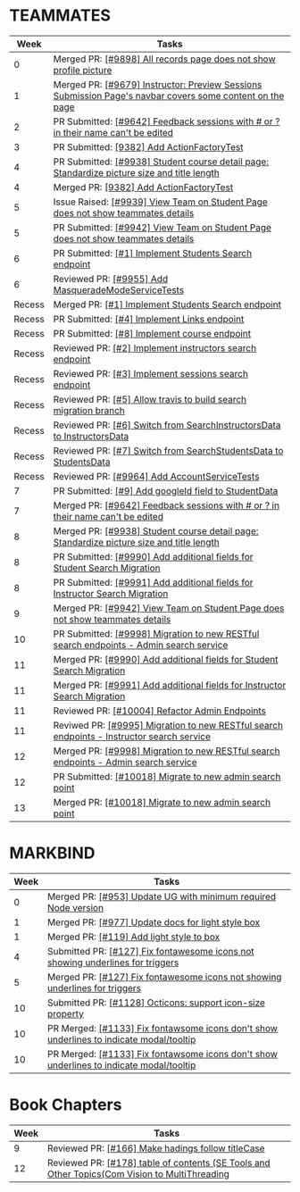 # TEAMMATES

| Week | Tasks |
| ----- | ----- |  
| 0 | Merged PR: [[#9898] All records page does not show profile picture](https://github.com/TEAMMATES/teammates/pull/9901) |
| 1 | Merged PR: [[#9679] Instructor: Preview Sessions Submission Page's navbar covers some content on the page](https://github.com/TEAMMATES/teammates/pull/9926) |
| 2 | PR Submitted: [[#9642] Feedback sessions with # or ? in their name can't be edited](https://github.com/TEAMMATES/teammates/pull/9925) |
| 3 | PR Submitted: [[9382] Add ActionFactoryTest](https://github.com/TEAMMATES/teammates/pull/9931)
| 4 | PR Submitted: [[#9938] Student course detail page: Standardize picture size and title length](https://github.com/TEAMMATES/teammates/pull/9938)
| 4 | Merged PR: [[9382] Add ActionFactoryTest](https://github.com/TEAMMATES/teammates/pull/9931)
| 5 | Issue Raised: [[#9939] View Team on Student Page does not show teammates details](https://github.com/TEAMMATES/teammates/issues/9939)
| 5 | PR Submitted: [[#9942] View Team on Student Page does not show teammates details](https://github.com/TEAMMATES/teammates/pull/9942)
| 6 | PR Submitted: [[#1] Implement Students Search endpoint](https://github.com/dvrylc/teammates/pull/1/)
| 6 | Reviewed PR: [[#9955] Add MasqueradeModeServiceTests](https://github.com/TEAMMATES/teammates/pull/9955)
| Recess | Merged PR: [[#1] Implement Students Search endpoint](https://github.com/dvrylc/teammates/pull/1/)
| Recess | PR Submitted: [[#4] Implement Links endpoint](https://github.com/dvrylc/teammates/pull/4)
| Recess | PR Submitted: [[#8] Implement course endpoint](https://github.com/dvrylc/teammates/pull/8)
| Recess | Reviewed PR: [[#2] Implement instructors search endpoint](https://github.com/dvrylc/teammates/pull/2)
| Recess | Reviewed PR: [[#3] Implement sessions search endpoint](https://github.com/dvrylc/teammates/pull/3)
| Recess | Reviewed PR: [[#5] Allow travis to build search migration branch](https://github.com/dvrylc/teammates/pull/5)
| Recess | Reviewed PR: [[#6] Switch from SearchInstructorsData to InstructorsData](https://github.com/dvrylc/teammates/pull/6)
| Recess | Reviewed PR: [[#7] Switch from SearchStudentsData to StudentsData](https://github.com/dvrylc/teammates/pull/7)
| Recess | Reviewed PR: [[#9964] Add AccountServiceTests](https://github.com/TEAMMATES/teammates/pull/9964)
| 7 | PR Submitted: [[#9] Add googleId field to StudentData](https://github.com/dvrylc/teammates/pull/9)
| 7 | Merged PR: [[#9642] Feedback sessions with # or ? in their name can't be edited](https://github.com/TEAMMATES/teammates/pull/9925)
| 8 | Merged PR: [[#9938] Student course detail page: Standardize picture size and title length](https://github.com/TEAMMATES/teammates/pull/9938)
| 8 | PR Submitted: [[#9990] Add additional fields for Student Search Migration](https://github.com/TEAMMATES/teammates/pull/9990)
| 8 | PR Submitted: [[#9991] Add additional fields for Instructor Search Migration](https://github.com/TEAMMATES/teammates/pull/9991)
| 9 | Merged PR: [[#9942] View Team on Student Page does not show teammates details](https://github.com/TEAMMATES/teammates/pull/9942)
| 10 | PR Submitted: [[#9998] Migration to new RESTful search endpoints - Admin search service](https://github.com/TEAMMATES/teammates/pull/9998)
| 11 | Merged PR: [[#9990] Add additional fields for Student Search Migration](https://github.com/TEAMMATES/teammates/pull/9990)
| 11 | Merged PR: [[#9991] Add additional fields for Instructor Search Migration](https://github.com/TEAMMATES/teammates/pull/9991)
| 11 | Reviewed PR: [[#10004] Refactor Admin Endpoints](https://github.com/TEAMMATES/teammates/pull/10004)
| 11 | Reviwed PR: [[#9995] Migration to new RESTful search endpoints - Instructor search service](https://github.com/TEAMMATES/teammates/pull/9995)
| 12 | Merged PR: [[#9998] Migration to new RESTful search endpoints - Admin search service](https://github.com/TEAMMATES/teammates/pull/9998)
| 12 | PR Submitted: [[#10018] Migrate to new admin search point](https://github.com/TEAMMATES/teammates/pull/10018)
| 13 | Merged PR: [[#10018] Migrate to new admin search point](https://github.com/TEAMMATES/teammates/pull/10018)

# MARKBIND

| Week | Tasks |
| ----- | ----- |  
| 0 | Merged PR: [[#953] Update UG with minimum required Node version](https://github.com/MarkBind/markbind/pull/953) |
| 1 | Merged PR: [[#977] Update docs for light style box](https://github.com/MarkBind/markbind/pull/977) |
| 1 | Merged PR: [[#119] Add light style to box](https://github.com/MarkBind/vue-strap/pull/119) |
| 4 | Submitted PR: [[#127] Fix fontawesome icons not showing underlines for triggers](https://github.com/MarkBind/vue-strap/pull/127) 
| 5 | Merged PR: [[#127] Fix fontawesome icons not showing underlines for triggers](https://github.com/MarkBind/vue-strap/pull/127)
| 10 | Submitted PR: [[#1128] Octicons: support icon-size property](https://github.com/MarkBind/markbind/pull/1128)
| 10 | PR Merged: [[#1133] Fix fontawsome icons don't show underlines to indicate modal/tooltip](https://github.com/MarkBind/markbind/pull/1133)
| 10 | PR Merged: [[#1133] Fix fontawsome icons don't show underlines to indicate modal/tooltip](https://github.com/MarkBind/markbind/pull/1133)

# Book Chapters
| Week | Tasks |
| ----- | ----- |
| 9 | Reviewed PR: [[#166] Make hadings follow titleCase](https://github.com/se-edu/learningresources/pull/166) | 
| 12 | Reviewed PR: [[#178]  table of contents (SE Tools and Other Topics(Com Vision to MultiThreading](https://github.com/se-edu/learningresources/pull/178) |
